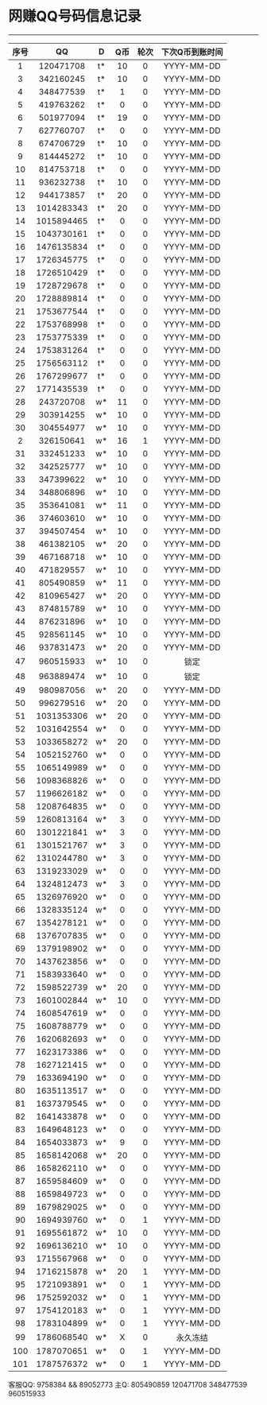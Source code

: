 # 网赚QQ号码信息记录
---

| 序号 |    QQ     | D | Q币 | 轮次 | 下次Q币到账时间 |
|:---:|:----------:|:-: |:-: |:-: |:-------: |
| 1   | 120471708  | t* | 10 | 0 | YYYY-MM-DD | 
| 3   | 342160245  | t* | 10 | 0 | YYYY-MM-DD | 
| 4   | 348477539  | t* | 1 | 0 | YYYY-MM-DD | 
| 5   | 419763262  | t* | 0 | 0 | YYYY-MM-DD | 
| 6   | 501977094  | t* | 19 | 0 | YYYY-MM-DD | 
| 7   | 627760707  | t* | 0 | 0 | YYYY-MM-DD | 
| 8   | 674706729  | t* | 10 | 0 | YYYY-MM-DD | 
| 9   | 814445272  | t* | 10 | 0 | YYYY-MM-DD | 
| 10  | 814753718  | t* | 0 | 0 | YYYY-MM-DD | 
| 11  | 936232738  | t* | 10 | 0 | YYYY-MM-DD | 
| 12  | 944173857  | t* | 20 | 0 | YYYY-MM-DD | 
| 13  | 1014283343 | t* | 20 | 0 | YYYY-MM-DD | 
| 14  | 1015894465 | t* | 0 | 0 | YYYY-MM-DD | 
| 15  | 1043730161 | t* | 0 | 0 | YYYY-MM-DD | 
| 16  | 1476135834 | t* | 0 | 0 | YYYY-MM-DD | 
| 17  | 1726345775 | t* | 0 | 0 | YYYY-MM-DD | 
| 18  | 1726510429 | t* | 0 | 0 | YYYY-MM-DD | 
| 19  | 1728729678 | t* | 0 | 0 | YYYY-MM-DD | 
| 20  | 1728889814 | t* | 0 | 0 | YYYY-MM-DD | 
| 21  | 1753677544 | t* | 0 | 0 | YYYY-MM-DD | 
| 22  | 1753768998 | t* | 0 | 0 | YYYY-MM-DD | 
| 23  | 1753775339 | t* | 0 | 0 | YYYY-MM-DD | 
| 24  | 1753831264 | t* | 0 | 0 | YYYY-MM-DD |
| 25  | 1756563112 | t* | 0 | 0 | YYYY-MM-DD |
| 26  | 1767299677 | t* | 0 | 0 | YYYY-MM-DD |
| 27  | 1771435539 | t* | 0 | 0 | YYYY-MM-DD |
| 28  | 243720708  | w* | 11 | 0 | YYYY-MM-DD |
| 29  | 303914255  | w* | 10 | 0 | YYYY-MM-DD |
| 30  | 304554977  | w* | 10 | 0 | YYYY-MM-DD |
| 2   | 326150641  | w* | 16 | 1 | YYYY-MM-DD |
| 31  | 332451233  | w* | 10 | 0 | YYYY-MM-DD |
| 32  | 342525777  | w* | 10 | 0 | YYYY-MM-DD |
| 33  | 347399622  | w* | 10 | 0 | YYYY-MM-DD |
| 34  | 348806896  | w* | 10 | 0 | YYYY-MM-DD |
| 35  | 353641081  | w* | 11 | 0 | YYYY-MM-DD |
| 36  | 374603610  | w* | 10 | 0 | YYYY-MM-DD |
| 37  | 394507454  | w* | 10 | 0 | YYYY-MM-DD |
| 38  | 461382105  | w* | 20 | 0 | YYYY-MM-DD |
| 39  | 467168718  | w* | 10 | 0 | YYYY-MM-DD |
| 40  | 471829557  | w* | 10 | 0 | YYYY-MM-DD |
| 41  | 805490859  | w* | 11 | 0 | YYYY-MM-DD |
| 42  | 810965427  | w* | 20 | 0 | YYYY-MM-DD |
| 43  | 874815789  | w* | 10 | 0 | YYYY-MM-DD |
| 44  | 876231896  | w* | 10 | 0 | YYYY-MM-DD |
| 45  | 928561145  | w* | 10 | 0 | YYYY-MM-DD |
| 46  | 937831473  | w* | 20 | 0 | YYYY-MM-DD |
| 47  | 960515933  | w* | 10 | 0 | 锁定 |
| 48  | 963889474  | w* | 10 | 0 | 锁定 |
| 49  | 980987056  | w* | 20 | 0 | YYYY-MM-DD |
| 50  | 996279516  | w* | 20 | 0 | YYYY-MM-DD |
| 51  | 1031353306 | w* | 20 | 0 | YYYY-MM-DD |
| 52  | 1031642554 | w* | 0 | 0 | YYYY-MM-DD |
| 53  | 1033658272 | w* | 20 | 0 | YYYY-MM-DD |
| 54  | 1052152760 | w* | 0 | 0 | YYYY-MM-DD |
| 55  | 1065149989 | w* | 0 | 0 | YYYY-MM-DD |
| 56  | 1098368826 | w* | 0 | 0 | YYYY-MM-DD |
| 57  | 1196626182 | w* | 0 | 0 | YYYY-MM-DD |
| 58  | 1208764835 | w* | 0 | 0 | YYYY-MM-DD |
| 59  | 1260813164 | w* | 3 | 0 | YYYY-MM-DD |
| 60  | 1301221841 | w* | 3 | 0 | YYYY-MM-DD |
| 61  | 1301521767 | w* | 3 | 0 | YYYY-MM-DD |
| 62  | 1310244780 | w* | 3 | 0 | YYYY-MM-DD |
| 63  | 1319233029 | w* | 0 | 0 | YYYY-MM-DD |
| 64  | 1324812473 | w* | 3 | 0 | YYYY-MM-DD |
| 65  | 1326976920 | w* | 0 | 0 | YYYY-MM-DD |
| 66  | 1328335124 | w* | 0 | 0 | YYYY-MM-DD |
| 67  | 1354278121 | w* | 0 | 0 | YYYY-MM-DD |
| 68  | 1376707835 | w* | 0 | 0 | YYYY-MM-DD |
| 69  | 1379198902 | w* | 0 | 0 | YYYY-MM-DD |
| 70  | 1437623856 | w* | 0 | 0 | YYYY-MM-DD |
| 71  | 1583933640 | w* | 0 | 0 | YYYY-MM-DD |
| 72  | 1598522739 | w* | 20 | 0 | YYYY-MM-DD |
| 73  | 1601002844 | w* | 10 | 0 | YYYY-MM-DD |
| 74  | 1608547619 | w* | 0 | 0 | YYYY-MM-DD |
| 75  | 1608788779 | w* | 0 | 0 | YYYY-MM-DD |
| 76  | 1620682693 | w* | 0 | 0 | YYYY-MM-DD |
| 77  | 1623173386 | w* | 0 | 0 | YYYY-MM-DD |
| 78  | 1627121415 | w* | 0 | 0 | YYYY-MM-DD |
| 79  | 1633694190 | w* | 0 | 0 | YYYY-MM-DD |
| 80  | 1635113517 | w* | 0 | 0 | YYYY-MM-DD |
| 81  | 1637379545 | w* | 0 | 0 | YYYY-MM-DD |
| 82  | 1641433878 | w* | 0 | 0 | YYYY-MM-DD |
| 83  | 1649648123 | w* | 0 | 0 | YYYY-MM-DD |
| 84  | 1654033873 | w* | 9 | 0 | YYYY-MM-DD |
| 85  | 1658142068 | w* | 20 | 0 | YYYY-MM-DD |
| 86  | 1658262110 | w* | 0 | 0 | YYYY-MM-DD |
| 87  | 1659584609 | w* | 0 | 0 | YYYY-MM-DD |
| 88  | 1659849723 | w* | 0 | 0 | YYYY-MM-DD |
| 89  | 1679829025 | w* | 0 | 0 | YYYY-MM-DD |
| 90  | 1694939760 | w* | 0 | 1 | YYYY-MM-DD |
| 91  | 1695561872 | w* | 10 | 0 | YYYY-MM-DD |
| 92  | 1696136210 | w* | 10 | 0 | YYYY-MM-DD |
| 93  | 1715567968 | w* | 0 | 0 | YYYY-MM-DD |
| 94  | 1716215878 | w* | 20 | 1 | YYYY-MM-DD |
| 95  | 1721093891 | w* | 0 | 1 | YYYY-MM-DD |
| 96  | 1752592032 | w* | 0 | 1 | YYYY-MM-DD |
| 97  | 1754120183 | w* | 0 | 1 | YYYY-MM-DD |
| 98  | 1783104899 | w* | 0 | 1 | YYYY-MM-DD |
| 99  | 1786068540 | w* | X | 0 | 永久冻结 |
| 100 | 1787070651 | w* | 0 | 1 | YYYY-MM-DD |
| 101 | 1787576372 | w* | 0 | 1 | YYYY-MM-DD |

客服QQ: 9758384 && 89052773 主Q: 805490859   120471708   348477539   960515933